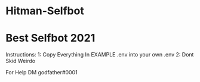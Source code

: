 # Hitman-Selfbot
# Best Selfbot 2021

Instructions: 
1: Copy Everything In EXAMPLE .env into your own .env
2: Dont Skid Weirdo

For Help DM godfather#0001
